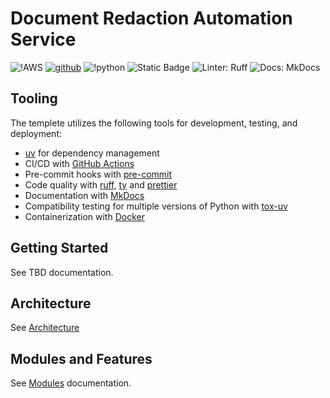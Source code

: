 # Document Redaction Automation Service

![!AWS](https://img.shields.io/badge/Amazon_AWS-FF9900?style=for-the-badge&logo=amazonaws&logoColor=white)
[![github](https://img.shields.io/badge/GitHub-deadhand777-4078c0?style=for-the-badge&logo=github)](https://github.com/deadand777)
![!python](https://img.shields.io/badge/python-programming_language-blue?style=for-the-badge&logo=python&logoColor=white)
![Static Badge](https://img.shields.io/badge/python-3.10_3.11_3.12_3.13-blue?style=for-the-badge&logoColor=blue&labelColor=grey)
![Linter: Ruff](https://img.shields.io/badge/Linter-Ruff-brightgreen?style=for-the-badge&logoColor=blue&labelColor=grey)
![Docs: MkDocs](https://img.shields.io/badge/MkDocs-526CFE?style=for-the-badge&logo=MaterialForMkDocs&logoColor=white)

## Tooling

The templete utilizes the following tools for development, testing, and deployment:

- [uv](https://docs.astral.sh/uv/) for dependency management
- CI/CD with [GitHub Actions](https://github.com/features/actions)
- Pre-commit hooks with [pre-commit](https://pre-commit.com/)
- Code quality with [ruff](https://github.com/charliermarsh/ruff), [ty](https://docs.astral.sh/ty/) and [prettier](https://prettier.io/)
- Documentation with [MkDocs](https://www.mkdocs.org/)
- Compatibility testing for multiple versions of Python with [tox-uv](https://github.com/tox-dev/tox-uv)
- Containerization with [Docker](https://www.docker.com/)


## Getting Started

See TBD documentation.

## Architecture

See [Architecture](https://deadhand777.github.io/doc-redaction/architecture/)

## Modules and Features

See [Modules](https://deadhand777.github.io/doc-redaction/modules/) documentation.
